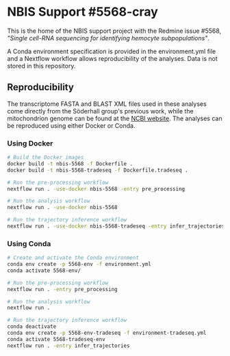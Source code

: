 # NBIS Support \#5568-cray

This is the home of the NBIS support project with the Redmine issue \#5568,
*"Single cell-RNA sequencing for identifying hemocyte subpopulations"*.

A Conda environment specification is provided in the environment.yml file and
a Nextflow workflow allows reproducibility of the analyses. Data is not stored
in this repository.

## Reproducibility

The transcriptome FASTA and BLAST XML files used in these analyses come directly
from the Söderhall group's previous work, while the mitochondrion genome can be
found at the [NCBI website](https://www.ncbi.nlm.nih.gov/nuccore/NC_033509.1/).
The analyses can be reproduced using either Docker or Conda.

### Using Docker

```bash
# Build the Docker images
docker build -t nbis-5568 -f Dockerfile .
docker build -t nbis-5568-tradeseq -f Dockerfile.tradeseq .

# Run the pre-processing workflow
nextflow run . -use-docker nbis-5568 -entry pre_processing

# Run the analysis workflow
nextflow run . -use-docker nbis-5568

# Run the trajectory inference workflow
nextflow run . -use-docker nbis-5568-tradeseq -entry infer_trajectories
```

### Using Conda

```bash
# Create and activate the Conda environment
conda env create -p 5568-env -f environment.yml
conda activate 5568-env/

# Run the pre-processing workflow
nextflow run . -entry pre_processing

# Run the analysis workflow
nextflow run .

# Run the trajectory inference workflow
conda deactivate
conda env create -p 5568-env-tradeseq -f environment-tradeseq.yml
conda activate 5568-tradeseq-env
nextflow run . -entry infer_trajectories
```
